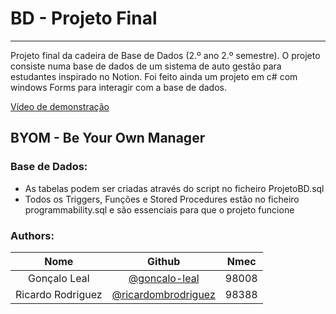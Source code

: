 # BD - Projeto Final

-----

Projeto final da cadeira de Base de Dados (2.º ano 2.º semestre). O projeto consiste numa base de dados de um sistema de auto gestão para estudantes inspirado no Notion. Foi feito ainda um projeto em c# com windows Forms para interagir com a base de dados.

[Vídeo de demonstração](https://www.youtube.com/watch?v=zU7QxTbjXBI)

## BYOM - Be Your Own Manager

### Base de Dados:
- As tabelas podem ser criadas através do script no ficheiro ProjetoBD.sql
- Todos os Triggers, Funções e Stored Procedures estão no ficheiro programmability.sql e são essenciais para que o projeto funcione

### Authors:

| Nome              | Github  | Nmec |
| :------------:     |:---------------:| :-----:|
| Gonçalo Leal      | <a href="https://github.com/goncalo-leal">@goncalo-leal</a>             | 98008 |
| Ricardo Rodriguez | <a href="https://github.com/ricardombrodriguez">@ricardombrodriguez</a> | 98388 |
